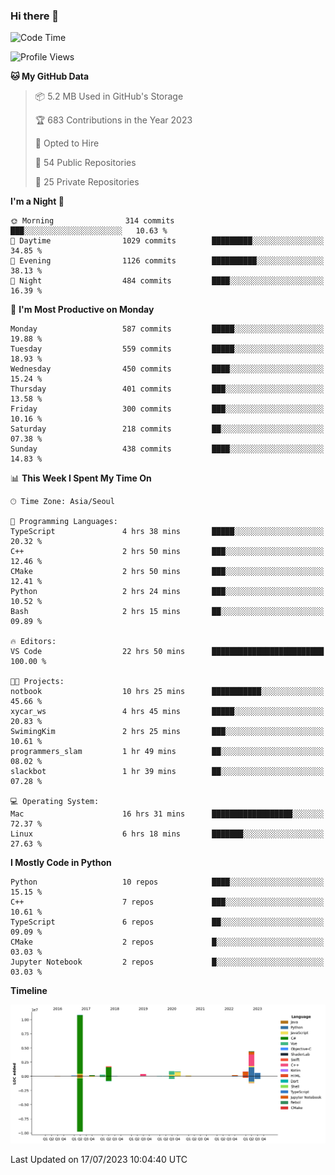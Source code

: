 ### Hi there 👋

<!--START_SECTION:waka-->
![Code Time](http://img.shields.io/badge/Code%20Time-25%20hrs%2052%20mins-blue)

![Profile Views](http://img.shields.io/badge/Profile%20Views-380-blue)

**🐱 My GitHub Data** 

> 📦 5.2 MB Used in GitHub's Storage 
 > 
> 🏆 683 Contributions in the Year 2023
 > 
> 💼 Opted to Hire
 > 
> 📜 54 Public Repositories 
 > 
> 🔑 25 Private Repositories 
 > 
**I'm a Night 🦉** 

```text
🌞 Morning                314 commits         ███░░░░░░░░░░░░░░░░░░░░░░   10.63 % 
🌆 Daytime                1029 commits        █████████░░░░░░░░░░░░░░░░   34.85 % 
🌃 Evening                1126 commits        ██████████░░░░░░░░░░░░░░░   38.13 % 
🌙 Night                  484 commits         ████░░░░░░░░░░░░░░░░░░░░░   16.39 % 
```
📅 **I'm Most Productive on Monday** 

```text
Monday                   587 commits         █████░░░░░░░░░░░░░░░░░░░░   19.88 % 
Tuesday                  559 commits         █████░░░░░░░░░░░░░░░░░░░░   18.93 % 
Wednesday                450 commits         ████░░░░░░░░░░░░░░░░░░░░░   15.24 % 
Thursday                 401 commits         ███░░░░░░░░░░░░░░░░░░░░░░   13.58 % 
Friday                   300 commits         ███░░░░░░░░░░░░░░░░░░░░░░   10.16 % 
Saturday                 218 commits         ██░░░░░░░░░░░░░░░░░░░░░░░   07.38 % 
Sunday                   438 commits         ████░░░░░░░░░░░░░░░░░░░░░   14.83 % 
```


📊 **This Week I Spent My Time On** 

```text
🕑︎ Time Zone: Asia/Seoul

💬 Programming Languages: 
TypeScript               4 hrs 38 mins       █████░░░░░░░░░░░░░░░░░░░░   20.32 % 
C++                      2 hrs 50 mins       ███░░░░░░░░░░░░░░░░░░░░░░   12.46 % 
CMake                    2 hrs 50 mins       ███░░░░░░░░░░░░░░░░░░░░░░   12.41 % 
Python                   2 hrs 24 mins       ███░░░░░░░░░░░░░░░░░░░░░░   10.52 % 
Bash                     2 hrs 15 mins       ██░░░░░░░░░░░░░░░░░░░░░░░   09.89 % 

🔥 Editors: 
VS Code                  22 hrs 50 mins      █████████████████████████   100.00 % 

🐱‍💻 Projects: 
notbook                  10 hrs 25 mins      ███████████░░░░░░░░░░░░░░   45.66 % 
xycar_ws                 4 hrs 45 mins       █████░░░░░░░░░░░░░░░░░░░░   20.83 % 
SwimingKim               2 hrs 25 mins       ███░░░░░░░░░░░░░░░░░░░░░░   10.61 % 
programmers_slam         1 hr 49 mins        ██░░░░░░░░░░░░░░░░░░░░░░░   08.02 % 
slackbot                 1 hr 39 mins        ██░░░░░░░░░░░░░░░░░░░░░░░   07.28 % 

💻 Operating System: 
Mac                      16 hrs 31 mins      ██████████████████░░░░░░░   72.37 % 
Linux                    6 hrs 18 mins       ███████░░░░░░░░░░░░░░░░░░   27.63 % 
```

**I Mostly Code in Python** 

```text
Python                   10 repos            ████░░░░░░░░░░░░░░░░░░░░░   15.15 % 
C++                      7 repos             ███░░░░░░░░░░░░░░░░░░░░░░   10.61 % 
TypeScript               6 repos             ██░░░░░░░░░░░░░░░░░░░░░░░   09.09 % 
CMake                    2 repos             █░░░░░░░░░░░░░░░░░░░░░░░░   03.03 % 
Jupyter Notebook         2 repos             █░░░░░░░░░░░░░░░░░░░░░░░░   03.03 % 
```



**Timeline**

![Lines of Code chart](https://raw.githubusercontent.com/SwimingKim/SwimingKim/main/assets/bar_graph.png)


 Last Updated on 17/07/2023 10:04:40 UTC
<!--END_SECTION:waka-->

<!-- ![SwimingKim's GitHub stats](https://github-readme-stats.vercel.app/api?username=swimingkim&show_icons=true&theme=default&count_private=true&rank_icon=github&card_width=495)

![Top Langs](https://github-readme-stats.vercel.app/api/top-langs/?username=swimingkim&layout=compact&langs_count=10&card_width=495)

[![SwimingKim's wakatime stats](https://github-readme-stats.vercel.app/api/wakatime?username=swimingkim)](https://github.com/anuraghazra/github-readme-stats) -->

<!--
**SwimingKim/SwimingKim** is a ✨ _special_ ✨ repository because its `README.md` (this file) appears on your GitHub profile.

Here are some ideas to get you started:

- 🔭 I’m currently working on ...
- 🌱 I’m currently learning ...
- 👯 I’m looking to collaborate on ...
- 🤔 I’m looking for help with ...
- 💬 Ask me about ...
- 📫 How to reach me: ...
- 😄 Pronouns: ...
- ⚡ Fun fact: ...
-->
